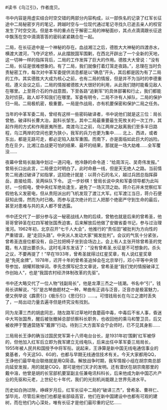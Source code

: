 #读书《乌江引》，作者庞贝。

书中内容是用虚实结合时空交错的两部分内容构成，以一部佚名的记录了红军长征途中二局秘密岁月的笔记，跨越时空与一位现代通过笔记寻找久已逝去亲人的校官发生了时空交流。但是本书的重点在于解密二局的神秘面纱，其点点滴滴跟长征途中飘荡在空中滴滴答答的密码紧紧耦合在一起。

二局，在长征途中是一个神秘的存在。血战湘江之后，德胜大大神秘的四渡赤水，横渡大渡河，飞夺泸定桥，从此摆脱国军围剿，在西北开辟出了一个全新的天地，这一切神一样的指挥背后，二局的工作发挥了巨大的作用。德胜大大曾说：“没有二局，长征是很难想象的。有了二局，我们就像打着灯笼走夜路。”，总理在当时负责秘密工作，每次对中革军委提供消息都是以“确息”开头，其后都是因为有了二局的工作。其实德胜大大成为核心之前，也有二局的情报，但是并不为当时的李德重视。遵义会议之后，二局的情报被德胜大大很好的利用，从此我们随时能看见敌人在哪里。上至蒋介石的作战意图，下至各路“追剿军”的具体部署和行止，我们都能及时侦获。敌人却不知我们在哪里。军委有明令，二局不许有人掉队，二局的保护归一局。二局极机密，极重要。一局是作战局，亦有机要保密和保护二局之任务。

当年的中革军委二局，曾经有这样一些密码破译者，书中说他们就是这三位：局长曾勉，破译科长曹大冶，副科长邹生。其中二局最重要最生死攸关的一次工作，其起作用的方式和作用匪夷所思。南渡乌江之前，乌江两岸之敌离我们至多半日路程，乌江两岸的空间也更为狭小，我军的兵力也更为集中…… 北上、西进，或者东出，都是无路可走，都必定陷入敌军重围。而南下，亦是面临如此巨大的凶险。 危在旦夕。比湘江血战更可怕的结果、最坏的结果，那就是一场大劫难……全军覆没…… 

夜幕中曾局长脑海中划过一道闪电，他冷静的命令道：“给周浑元、吴奇伟发报。” 曾局长口出此言，二局便立时明白了。此时命悬一线，但是天无绝人之路。当前情势二局通过破译了如指掌，这招绝计就是：以蒋介石的名义，越过兵团总指挥薛岳，直接给周、吴两纵队下令。 这一步妙棋！曾局长说中央和军委领导都为此叫好。一份假电，使中央红军绝处逢生，避免了一场灭顶之劫。蒋介石并未觉察红军假他名义发密电，但从贵阳派出的飞机发现了渡江大军。红军渡江当日，蒋介石便获知此情，然而为时已晚。而参与这次绝计的三人把那个绝密严守到生命的最后，甚至对患难与共的夫人都不曾透露。

书中还交代了一部分参与这一秘密战线人物的后续，曾勉也就是后来的曾希圣，他哥哥曾钟圣在红四军被张国焘迫害。后来解放后他做了安徽省委书记，参与过治理淮河。1962年初，北京召开“七千人大会”，他推行的“责任田”被批判为方向性的严重错误，是“走回头路”。中央派人发动大家“揭发批判”。会议的气氛十分紧张，曾希圣连座位都没有，自己拉把椅子坐到会场边上。会上有人主张开除曾希圣的党籍，有人提出要杀头。这时毛泽东发话了：“没有曾希圣,长征是不可想象的。杀头之议，不要再提了！”早在1933年，曾希圣就得过红星奖章，有人说红星奖章是“免死金牌”，1978年，迟开十年的曾希圣追悼会在北京举行，邓小平等中央领导参加，胡耀邦致悼词。李先念撰写纪念文章说，曾希圣是“我们党的情报破译工作创始人”，也是“我国农村经济体制改革的先驱”。

书中还大略交代了一位人物“钱副局长”，他是龙潭三杰之一钱潮。书名中“引”，钱局长讲解说，“引”是古琴曲题材之一种，琴曲有正调与泛音，泛音亦是极富魅力，便又例举说《霹雳引》《极乐引》《思归引》……。可惜钱局长在乌江之渡时丢失了，一局出动力量去遍寻但是终究没有找到。

同为龙潭三杰的胡底同志，随左路军过草地时食蘑菇中毒，中毒后不省人事，昏迷中大骂张国焘，醒后被张撤掉总部侦察科长职务，也收回他的乘马和警卫员，后又被收押于警通营随军“戴罪”行动。待到三大方面军会宁会师时，已不见其身影……

三局局长王诤的确当过国民党军第十八师电台台长，是1931年初‘围剿’红军被俘的，但他加入红军后立即为我军建立无线电队，后来出任中革军委三局局长，1955年被人民共和国授予中将军衔。说起来，王诤算是新中国无线电通信事业的奠基者，今天这5G、6G的，也都与早期无线通信技术有关。今天大家都用QQ，王诤他们最早电台联络就是用Q简语。解放战争时期，我军情报小组在胡宗南总部向延安发报，用的就是CQQ，那可是他们天才的发明。还有潜伏在胡宗南那里的戴中溶，他曾是胡的长官部机要室副主任兼电讯科科长，后来他成为新中国芯片产业的先驱和元老，上世纪七十年代，我们的光刻机尚能跟上世界先进水平。

历史如白驹过隙，峥嵘岁月后，红军长征中二局的“破译三杰”，曾希圣、曹祥仁、邹毕兆，尽管后来他们也都是省部级高官，他们在新中国建设中也都有可观的建树，而在他们内心深处，唯有长征才是他们最珍重的记忆……